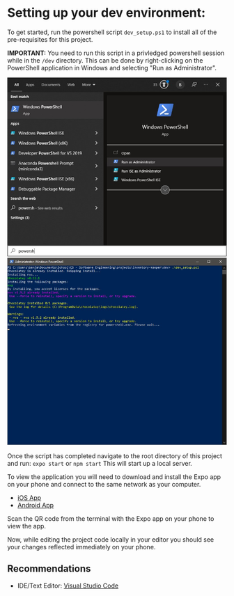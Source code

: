 # Setting up your dev environment:
To get started, run the powershell script `dev_setup.ps1` to install all of the pre-requisites for this project.

**IMPORTANT:** You need to run this script in a privledged powershell session while in the `/dev` directory.
This can be done by right-clicking on the PowerShell application in Windows and selecting "Run as Administrator".

![Screenshot of PowerShell admin](../public/img/powershell_admin.jpg)
![Screenshot of dev_setup.ps1](../public/img/dev_powershell_script.jpg)

Once the script has completed navigate to the root directory of this project and run: `expo start` or `npm start` This will start up a local server.

To view the application you will need to download and install the Expo app on your phone and connect to the same network as your computer.
 - [iOS App](https://apps.apple.com/app/apple-store/id982107779)
 - [Android App](https://play.google.com/store/apps/details?id=host.exp.exponent&referrer=www)

Scan the QR code from the terminal with the Expo app on your phone to view the app.

Now, while editing the project code locally in your editor you should see your changes reflected immediately on your phone.

## Recommendations
 - IDE/Text Editor: [Visual Studio Code](https://code.visualstudio.com/)